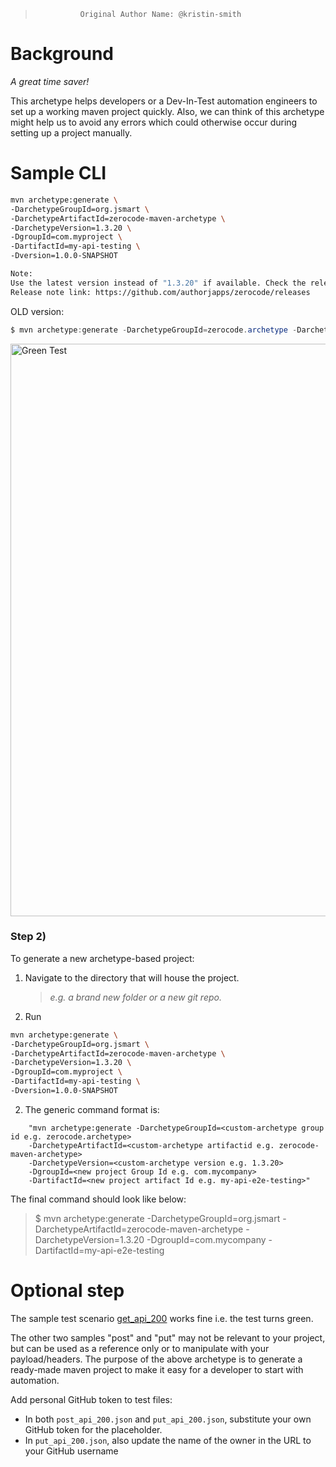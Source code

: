 >               Original Author Name: @kristin-smith

# Background

_A great time saver!_

This archetype helps developers or a Dev-In-Test automation engineers to set up a working maven project quickly. Also, we can think of this archetype might help us to avoid any errors which could otherwise occur during setting up a project manually.

# Sample CLI

```bash
mvn archetype:generate \
-DarchetypeGroupId=org.jsmart \
-DarchetypeArtifactId=zerocode-maven-archetype \
-DarchetypeVersion=1.3.20 \
-DgroupId=com.myproject \
-DartifactId=my-api-testing \
-Dversion=1.0.0-SNAPSHOT

Note:
Use the latest version instead of "1.3.20" if available. Check the release notes.
Release note link: https://github.com/authorjapps/zerocode/releases

```

OLD version:

```java
$ mvn archetype:generate -DarchetypeGroupId=zerocode.archetype -DarchetypeArtifactId=zerocodeArchetype -DarchetypeVersion=1.0-SNAPSHOT -DgroupId=com.xbox -DartifactId=game-app
```

<img width="916" alt="Green Test" src="https://user-images.githubusercontent.com/12598420/67926647-6a6e3700-fbae-11e9-8d65-755e9820fb57.png">

### Step 2)

To generate a new archetype-based project:

1. Navigate to the directory that will house the project.

   > _e.g. a brand new folder or a new git repo._

1. Run

```bash
mvn archetype:generate \
-DarchetypeGroupId=org.jsmart \
-DarchetypeArtifactId=zerocode-maven-archetype \
-DarchetypeVersion=1.3.20 \
-DgroupId=com.myproject \
-DartifactId=my-api-testing \
-Dversion=1.0.0-SNAPSHOT
```

2. The generic command format is:

```
    "mvn archetype:generate -DarchetypeGroupId=<custom-archetype group id e.g. zerocode.archetype>
    -DarchetypeArtifactId=<custom-archetype artifactid e.g. zerocode-maven-archetype>
    -DarchetypeVersion=<custom-archetype version e.g. 1.3.20>
    -DgroupId=<new project Group Id e.g. com.mycompany>
    -DartifactId=<new project artifact Id e.g. my-api-e2e-testing>"
```

The final command should look like below:

> $ mvn archetype:generate -DarchetypeGroupId=org.jsmart -DarchetypeArtifactId=zerocode-maven-archetype -DarchetypeVersion=1.3.20 -DgroupId=com.mycompany -DartifactId=my-api-e2e-testing

# Optional step

The sample test scenario [get_api_200](https://github.com/authorjapps/zerocode/wiki/Zerocode-archetype-to-auto-generate-a-maven-testing-project#sample-cli) works fine i.e. the test turns green.

The other two samples "post" and "put" may not be relevant to your project, but can be used as a reference only or to manipulate with your payload/headers. The purpose of the above archetype is to generate a ready-made maven project to make it easy for a developer to start with automation.

Add personal GitHub token to test files:

- In both `post_api_200.json` and `put_api_200.json`, substitute your own GitHub token for the placeholder.
- In `put_api_200.json`, also update the name of the owner in the URL to your GitHub username
